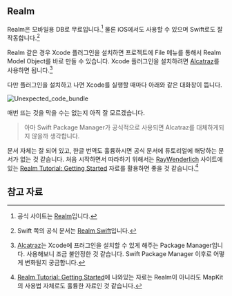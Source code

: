## Realm

Realm은 모바일용 DB로 무료입니다.[^Realm] 물론 iOS에서도 사용할 수 있으며 Swift로도 잘 작동합니다.[^Realm-Swift]

Realm 같은 경우 Xcode 플러그인을 설치하면 프로젝트에 File 메뉴를 통해서 Realm Model Object를 바로 만들 수 있습니다. Xcode 플러그인을 설치하려면 [Alcatraz](http://alcatraz.io)를 사용하면 됩니다.[^Alcatraz] 

다만 플러그인을 설치하고 나면 Xcode를 실행할 때마다 아래와 같은 대화창이 뜹니다. 

![Unexpected_code_bundle](../assets/Xcode/Unexpected_code_bundle.jpg)

매번 뜨는 것을 막을 수는 없는지 아직 잘 모르겠습니다. 

> 아마 Swift Package Manager가 공식적으로 사용되면 Alcatraz를 대체하게되지 않을까 생각합니다. 

문서 자체는 잘 되어 있고, 한글 번역도 훌륭하시면 공식 문서에 튜토리얼에 해당하는 문서가 없는 것 같습니다. 처음 시작하면서 따라하기 위해서는 [RayWenderlich](https://www.raywenderlich.com) 사이트에 있는 [Realm Tutorial: Getting Started](https://www.raywenderlich.com/112544/realm-tutorial-getting-started) 자료를 활용하면 좋을 것 같습니다.[^Ray]

## 참고 자료

[^Realm]: 공식 사이트는 [Realm](https://realm.io)입니다.

[^Realm-Swift]: Swift 쪽의 공식 문서는 [Realm Swift](https://realm.io/docs/swift/latest/#getting-started)입니다.

[^Alcatraz]: [Alcatraz](http://alcatraz.io)는 Xcode에 프러그인을 설치할 수 있게 해주는 Package Manager입니다. 사용해보니 조금 불안정한 것 같습니다. Swift Package Manager 이후로 어떻게 변화될지 궁금합니다. 

[^Ray]: [Realm Tutorial: Getting Started](https://www.raywenderlich.com/112544/realm-tutorial-getting-started)에 나와있는 자료는 Realm이 아니라도 MapKit의 사용법 자체로도 훌륭한 자료인 것 같습니다. 
